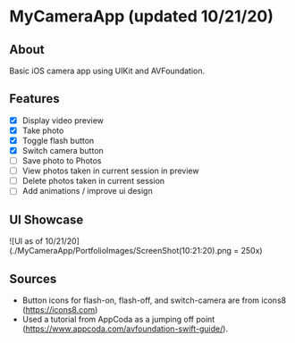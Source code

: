 #  MyCameraApp (updated 10/21/20)
## About
Basic iOS camera app using UIKit and AVFoundation.

## Features
- [x] Display video preview
- [x] Take photo
- [x] Toggle flash button
- [x] Switch camera button
- [ ] Save photo to Photos
- [ ] View photos taken in current session in preview
- [ ] Delete photos taken in current session  
- [ ] Add animations / improve ui design

## UI Showcase
![UI as of 10/21/20](./MyCameraApp/PortfolioImages/ScreenShot(10:21:20).png = 250x)


## Sources
- Button icons for flash-on, flash-off, and switch-camera are from icons8 (https://icons8.com)
- Used a tutorial from AppCoda as a jumping off point (https://www.appcoda.com/avfoundation-swift-guide/).

